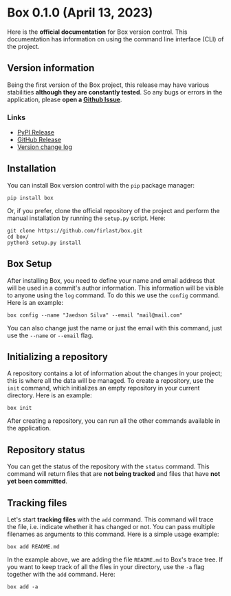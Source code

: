 # Box 0.1.0 (April 13, 2023)

Here is the **official documentation** for Box version control. This documentation has information on using the command line interface (CLI) of the project.

## Version information

Being the first version of the Box project, this release may have various stabilities **although they are constantly tested**. So any bugs or errors in the application, please **open a [Github Issue](https://github.com/firlast/box/issues)**.

### Links

- [PyPI Release](https://pypi.org/project/box/0.1.0)
- [GitHub Release](https://github.com/firlast/box/releases/tag/v0.1.0)
- [Version change log](https://github.com/firlast/box/blob/master/CHANGELOG.md#010)

## Installation

You can install Box version control with the `pip` package manager:

```
pip install box
```

Or, if you prefer, clone the official repository of the project and perform the manual installation by running the `setup.py` script. Here:

```
git clone https://github.com/firlast/box.git
cd box/
python3 setup.py install
```

## Box Setup

After installing Box, you need to define your name and email address that will be used in a commit's author information. This information will be visible to anyone using the `log` command. To do this we use the `config` command. Here is an example:

```
box config --name "Jaedson Silva" --email "mail@mail.com"
```

You can also change just the name or just the email with this command, just use the `--name` or `--email` flag.

## Initializing a repository

A repository contains a lot of information about the changes in your project; this is where all the data will be managed. To create a repository, use the `init` command, which initializes an empty repository in your current directory. Here is an example:

```
box init
```

After creating a repository, you can run all the other commands available in the application.

## Repository status

You can get the status of the repository with the `status` command. This command will return files that are **not being tracked** and files that have **not yet been committed**. 

## Tracking files

Let's start **tracking files** with the `add` command. This command will trace the file, i.e. indicate whether it has changed or not. You can pass multiple filenames as arguments to this command. Here is a simple usage example:

```
box add README.md
```

In the example above, we are adding the file `README.md` to Box's trace tree. If you want to keep track of all the files in your directory, use the `-a` flag together with the `add` command. Here:

```
box add -a
```